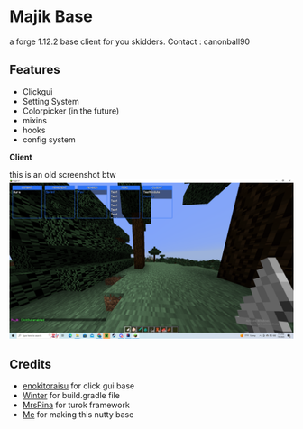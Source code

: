 # Majik Base
a forge 1.12.2 base client for you skidders.
Contact : canonball90

## Features
- Clickgui
- Setting System
- Colorpicker (in the future)
- mixins
- hooks
- config system

**Client**

this is an old screenshot btw
![Preview](sss.png)

## Credits

- [enokitoraisu](https://github.com/enokitoraisu/ClickGui-Example/tree/main)
for click gui base
- [Winter](https://github.com/pvpb0t/Winter/blob/main/build.gradle)
for build.gradle file
- [MrsRina](https://github.com/MrsRina/Turok-Framework/tree/main)
for turok framework
- [Me](https://github.com/Canonball90)
for making this nutty base

